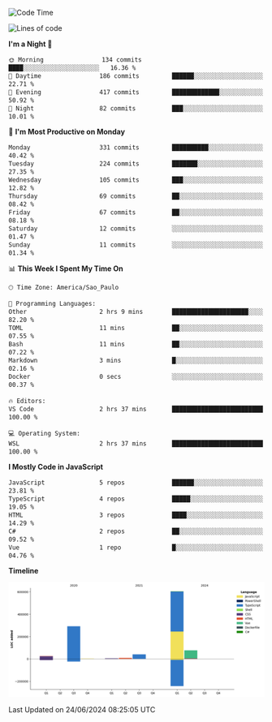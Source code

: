 <!--START_SECTION:waka-->
![Code Time](http://img.shields.io/badge/Code%20Time-2%2C552%20hrs%202%20mins-blue)

![Lines of code](https://img.shields.io/badge/From%20Hello%20World%20I%27ve%20Written-1.0%20million%20lines%20of%20code-blue)

**I'm a Night 🦉** 

```text
🌞 Morning                134 commits         ████░░░░░░░░░░░░░░░░░░░░░   16.36 % 
🌆 Daytime                186 commits         ██████░░░░░░░░░░░░░░░░░░░   22.71 % 
🌃 Evening                417 commits         █████████████░░░░░░░░░░░░   50.92 % 
🌙 Night                  82 commits          ███░░░░░░░░░░░░░░░░░░░░░░   10.01 % 
```
📅 **I'm Most Productive on Monday** 

```text
Monday                   331 commits         ██████████░░░░░░░░░░░░░░░   40.42 % 
Tuesday                  224 commits         ███████░░░░░░░░░░░░░░░░░░   27.35 % 
Wednesday                105 commits         ███░░░░░░░░░░░░░░░░░░░░░░   12.82 % 
Thursday                 69 commits          ██░░░░░░░░░░░░░░░░░░░░░░░   08.42 % 
Friday                   67 commits          ██░░░░░░░░░░░░░░░░░░░░░░░   08.18 % 
Saturday                 12 commits          ░░░░░░░░░░░░░░░░░░░░░░░░░   01.47 % 
Sunday                   11 commits          ░░░░░░░░░░░░░░░░░░░░░░░░░   01.34 % 
```


📊 **This Week I Spent My Time On** 

```text
🕑︎ Time Zone: America/Sao_Paulo

💬 Programming Languages: 
Other                    2 hrs 9 mins        █████████████████████░░░░   82.20 % 
TOML                     11 mins             ██░░░░░░░░░░░░░░░░░░░░░░░   07.55 % 
Bash                     11 mins             ██░░░░░░░░░░░░░░░░░░░░░░░   07.22 % 
Markdown                 3 mins              █░░░░░░░░░░░░░░░░░░░░░░░░   02.16 % 
Docker                   0 secs              ░░░░░░░░░░░░░░░░░░░░░░░░░   00.37 % 

🔥 Editors: 
VS Code                  2 hrs 37 mins       █████████████████████████   100.00 % 

💻 Operating System: 
WSL                      2 hrs 37 mins       █████████████████████████   100.00 % 
```

**I Mostly Code in JavaScript** 

```text
JavaScript               5 repos             ██████░░░░░░░░░░░░░░░░░░░   23.81 % 
TypeScript               4 repos             █████░░░░░░░░░░░░░░░░░░░░   19.05 % 
HTML                     3 repos             ████░░░░░░░░░░░░░░░░░░░░░   14.29 % 
C#                       2 repos             ██░░░░░░░░░░░░░░░░░░░░░░░   09.52 % 
Vue                      1 repo              █░░░░░░░░░░░░░░░░░░░░░░░░   04.76 % 
```



**Timeline**

![Lines of Code chart](https://raw.githubusercontent.com/jonhoffmam/jonhoffmam/master/assets/bar_graph.png)


 Last Updated on 24/06/2024 08:25:05 UTC
<!--END_SECTION:waka-->
